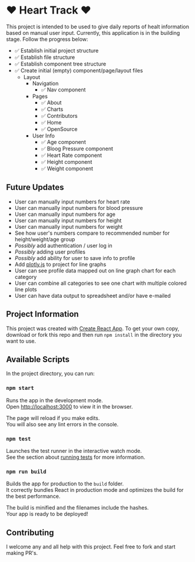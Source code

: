 # ❤ Heart Track ❤
This project is intended to be used to give daily reports of healt information based on manual user input.  Currently, this application is in the building stage.  Follow the progress below:

* &#x2705; Establish initial project structure 
* &#x2705; Establish file structure 
* &#x2705; Establish component tree structure 
* &#x2705; Create initial (empty) component/page/layout files 
    - Layout 
        - Navigation
            - &#x2705; Nav component
        - Pages
            - &#x2705; About 
            - &#x2705; Charts 
            - &#x2705; Contributors
            - &#x2705; Home 
            - &#x2705; OpenSource
        - User Info
            - &#x2705; Age component
            - &#x2705; Bloog Pressure component
            - &#x2705; Heart Rate component
            - &#x2705; Height component
            - &#x2705; Weight component

## Future Updates
* User can manually input numbers for heart rate
* User can manually input numbers for blood pressure
* User can manually input numbers for age
* User can manually input numbers for height
* User can manually input numbers for weight
* See how user's numbers compare to recommended number for height/weight/age group
* <em>Possibly</em> add authentication / user log in
* <em>Possibly</em> adding user profiles
* <em>Possibly</em> add ability for user to save info to profile
* Add [plotly.js](https://plot.ly/javascript/) to project for line graphs
* User can see profile data mapped out on line graph chart for each category
* User can combine all categories to see one chart with multiple colored line plots
* User can have data output to spreadsheet and/or have e-mailed 


## Project Information
This project was created with [Create React App](https://github.com/facebook/create-react-app).  To get your own copy, download or fork this repo and then run `npm install` in the directory you want to use.

## Available Scripts

In the project directory, you can run:

### `npm start`

Runs the app in the development mode.<br>
Open [http://localhost:3000](http://localhost:3000) to view it in the browser.

The page will reload if you make edits.<br>
You will also see any lint errors in the console.

### `npm test`

Launches the test runner in the interactive watch mode.<br>
See the section about [running tests](https://facebook.github.io/create-react-app/docs/running-tests) for more information.

### `npm run build`

Builds the app for production to the `build` folder.<br>
It correctly bundles React in production mode and optimizes the build for the best performance.

The build is minified and the filenames include the hashes.<br>
Your app is ready to be deployed!

## Contributing 
I welcome any and all help with this project.  Feel free to fork and start making PR's.